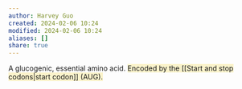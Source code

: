 ```yaml
---
author: Harvey Guo
created: 2024-02-06 10:24
modified: 2024-02-06 10:24
aliases: []
share: true
---
```

A glucogenic, essential amino acid. <span style="background:rgba(240, 200, 0, 0.2)">Encoded by the [[Start and stop codons|start codon]] (AUG).</span>
